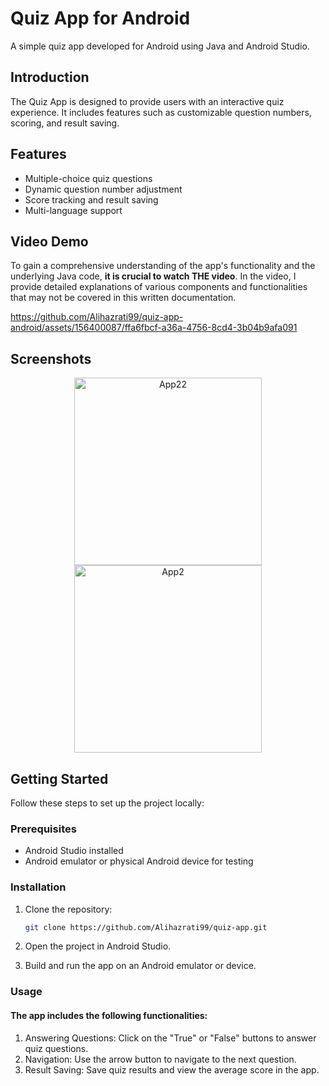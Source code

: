 # Quiz App for Android

A simple quiz app developed for Android using Java and Android Studio.

## Introduction

The Quiz App is designed to provide users with an interactive quiz experience. It includes features such as customizable question numbers, scoring, and result saving.

## Features

- Multiple-choice quiz questions
- Dynamic question number adjustment
- Score tracking and result saving
- Multi-language support

## Video Demo

To gain a comprehensive understanding of the app's functionality and the underlying Java code, **it is crucial to watch THE video**. In the video, I provide detailed explanations of various components and functionalities that may not be covered in this written documentation.


https://github.com/Alihazrati99/quiz-app-android/assets/156400087/ffa6fbcf-a36a-4756-8cd4-3b04b9afa091



## Screenshots

<p align="center">
  <img src="https://github.com/Alihazrati99/Quiz-app/assets/156400087/8bdb75f1-338f-4be6-ac2d-ca78d9c55ff0.jpg" width="300" alt="App22">
  <img src="https://github.com/Alihazrati99/Quiz-app/assets/156400087/73b119b8-c987-40f5-ad97-e411f003ab5f.jpg" width="300" alt="App2">
</p>




## Getting Started

Follow these steps to set up the project locally:

### Prerequisites

- Android Studio installed
- Android emulator or physical Android device for testing

### Installation

1. Clone the repository:

   ```bash
   git clone https://github.com/Alihazrati99/quiz-app.git

1. Open the project in Android Studio.

2. Build and run the app on an Android emulator or device.

### Usage

#### The app includes the following functionalities:
1. Answering Questions: Click on the "True" or "False" buttons to answer quiz questions.
2. Navigation: Use the arrow button to navigate to the next question.
3. Result Saving: Save quiz results and view the average score in the app.
